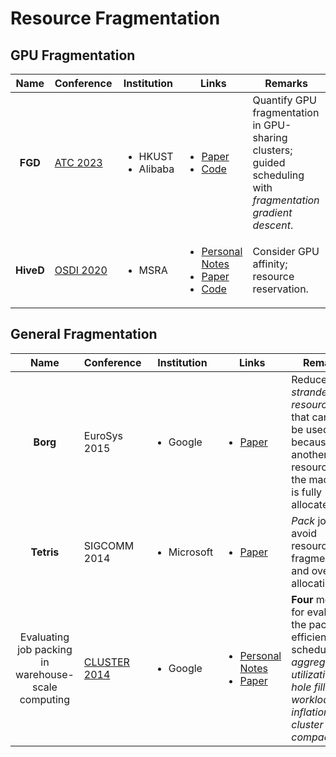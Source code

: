 # Resource Fragmentation

## GPU Fragmentation

|    Name   | Conference                                        | Institution                             | Links                                                                                                                                                                                                                                               | Remarks                                                                                                      |
| :-------: | ------------------------------------------------- | --------------------------------------- | --------------------------------------------------------------------------------------------------------------------------------------------------------------------------------------------------------------------------------------------------- | ------------------------------------------------------------------------------------------------------------ |
|  **FGD**  | [ATC 2023](../reading-notes/conference/atc-2023/) | <ul><li>HKUST</li><li>Alibaba</li></ul> | <ul><li><a href="https://www.usenix.org/conference/atc23/presentation/weng">Paper</a></li><li><a href="https://github.com/hkust-adsl/kubernetes-scheduler-simulator">Code</a></li></ul>                                                             | Quantify GPU fragmentation in GPU-sharing clusters; guided scheduling with _fragmentation gradient descent_. |
| **HiveD** | [OSDI 2020](../Conference/OSDI-2020/)             | <ul><li>MSRA</li></ul>                  | <ul><li><a href="../Conference/OSDI-2020/hived.md">Personal Notes</a></li><li><a href="https://www.usenix.org/conference/osdi20/presentation/zhao-hanyu">Paper</a></li><li><a href="https://github.com/microsoft/hivedscheduler">Code</a></li></ul> | Consider GPU affinity; resource reservation.                                                                 |

## General Fragmentation

|                         Name                        | Conference                                  | Institution                 | Links                                                                                                                                                                                                                                                 | Remarks                                                                                                                                                    |
| :-------------------------------------------------: | ------------------------------------------- | --------------------------- | ----------------------------------------------------------------------------------------------------------------------------------------------------------------------------------------------------------------------------------------------------- | ---------------------------------------------------------------------------------------------------------------------------------------------------------- |
|                       **Borg**                      | EuroSys 2015                                | <ul><li>Google</li></ul>    | <ul><li><a href="https://dl.acm.org/doi/10.1145/2741948.2741964">Paper</a></li></ul>                                                                                                                                                                  | Reduce _stranded resources_ that cannot be used because another resource on the machine is fully allocated.                                                |
|                      **Tetris**                     | SIGCOMM 2014                                | <ul><li>Microsoft</li></ul> | <ul><li><a href="https://dl.acm.org/doi/10.1145/2619239.2626334">Paper</a></li></ul>                                                                                                                                                                  | _Pack_ jobs to avoid resource fragmentation and over-allocation.                                                                                           |
| Evaluating job packing in warehouse-scale computing | [CLUSTER 2014](../Conference/CLUSTER-2014/) | <ul><li>Google</li></ul>    | <ul><li><a href="../Conference/CLUSTER-2014/evaluating-job-packing-in-warehouse-scale-computing.md">Personal Notes</a></li><li><a href="https://static.googleusercontent.com/media/research.google.com/en/pubs/archive/43103.pdf">Paper</a></li></ul> | **Four** metrics for evaluating the packing efficiency of schedulers: _aggregate utilization_, _hole filling_, _workload inflation_, _cluster compaction_. |
